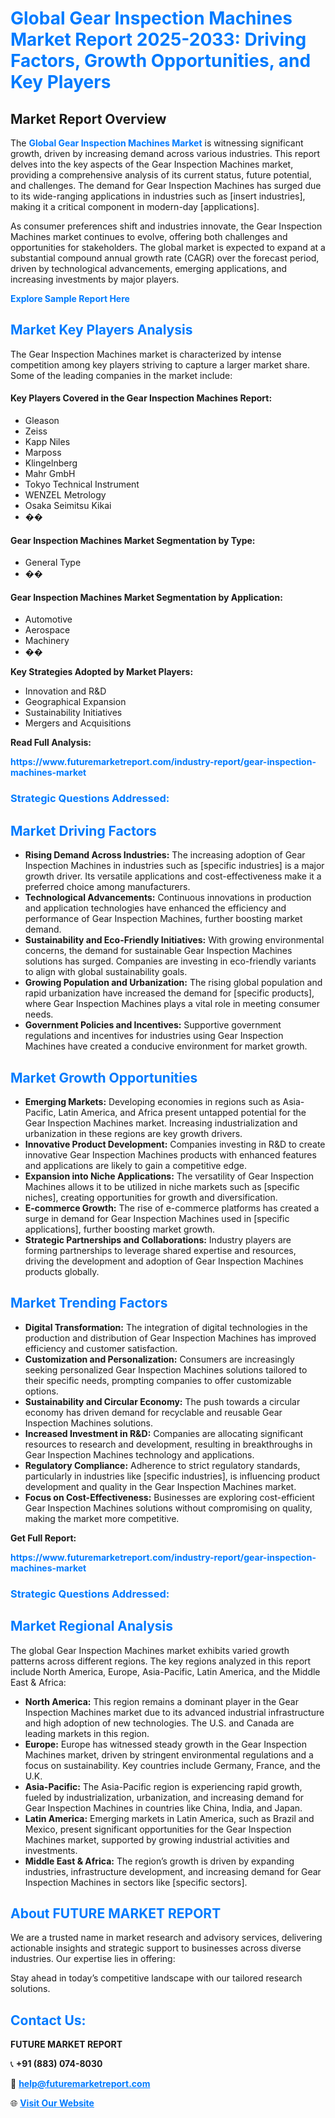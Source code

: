 <h1 style="color: #007BFF;">Global Gear Inspection Machines Market Report 2025-2033: Driving Factors, Growth Opportunities, and Key Players</h1>

<section id="overview">
<h2>Market Report Overview</h2>
<p>The <a href="https://www.futuremarketreport.com/industry-report/gear-inspection-machines-market" style="color: #007BFF; text-decoration: none;"><strong>Global Gear Inspection Machines Market</strong></a> is witnessing significant growth, driven by increasing demand across various industries. This report delves into the key aspects of the Gear Inspection Machines market, providing a comprehensive analysis of its current status, future potential, and challenges. The demand for Gear Inspection Machines has surged due to its wide-ranging applications in industries such as [insert industries], making it a critical component in modern-day [applications].</p>
<p>As consumer preferences shift and industries innovate, the Gear Inspection Machines market continues to evolve, offering both challenges and opportunities for stakeholders. The global market is expected to expand at a substantial compound annual growth rate (CAGR) over the forecast period, driven by technological advancements, emerging applications, and increasing investments by major players.</p>
</section>

<section id="overview">
<p><a href="https://www.futuremarketreport.com/request-sample/reportId=118234" style="color: #007BFF; text-decoration: none;"><strong>Explore Sample Report Here</strong></a></p>
</section>

<section id="key-players">
<h2 style="color: #007BFF;">Market Key Players Analysis</h2>
<p>The Gear Inspection Machines market is characterized by intense competition among key players striving to capture a larger market share. Some of the leading companies in the market include:</p>
<h4>Key Players Covered in the Gear Inspection Machines Report:</h4>
<ul><li>Gleason</li><li>Zeiss</li><li>Kapp Niles</li><li>Marposs</li><li>Klingelnberg</li><li>Mahr GmbH</li><li>Tokyo Technical Instrument</li><li>WENZEL Metrology</li><li>Osaka Seimitsu Kikai</li><li>��</li></ul>
<h4>Gear Inspection Machines Market Segmentation by Type:</h4>
<ul><li>General Type</li><li>��</li></ul>

<h4>Gear Inspection Machines Market Segmentation by Application:</h4>
<ul><li>Automotive</li><li>Aerospace</li><li>Machinery</li><li>��</li></ul>
<p><strong>Key Strategies Adopted by Market Players:</strong></p>
<ul>
<li>Innovation and R&D</li>
<li>Geographical Expansion</li>
<li>Sustainability Initiatives</li>
<li>Mergers and Acquisitions</li>
</ul>
</section>

<section>
<p><strong>Read Full Analysis: </strong></p><a href="https://www.futuremarketreport.com/industry-report/gear-inspection-machines-market" style="color: #007BFF; text-decoration: none;"><strong>https://www.futuremarketreport.com/industry-report/gear-inspection-machines-market</strong></a>
<h3 style="color: #007BFF;">Strategic Questions Addressed:</h3>
</section>

<section id="driving-factors">
<h2 style="color: #007BFF;">Market Driving Factors</h2>
<ul>
<li><strong>Rising Demand Across Industries:</strong> The increasing adoption of Gear Inspection Machines in industries such as [specific industries] is a major growth driver. Its versatile applications and cost-effectiveness make it a preferred choice among manufacturers.</li>
<li><strong>Technological Advancements:</strong> Continuous innovations in production and application technologies have enhanced the efficiency and performance of Gear Inspection Machines, further boosting market demand.</li>
<li><strong>Sustainability and Eco-Friendly Initiatives:</strong> With growing environmental concerns, the demand for sustainable Gear Inspection Machines solutions has surged. Companies are investing in eco-friendly variants to align with global sustainability goals.</li>
<li><strong>Growing Population and Urbanization:</strong> The rising global population and rapid urbanization have increased the demand for [specific products], where Gear Inspection Machines plays a vital role in meeting consumer needs.</li>
<li><strong>Government Policies and Incentives:</strong> Supportive government regulations and incentives for industries using Gear Inspection Machines have created a conducive environment for market growth.</li>
</ul>
</section>

<section id="growth-opportunities">
<h2 style="color: #007BFF;">Market Growth Opportunities</h2>
<ul>
<li><strong>Emerging Markets:</strong> Developing economies in regions such as Asia-Pacific, Latin America, and Africa present untapped potential for the Gear Inspection Machines market. Increasing industrialization and urbanization in these regions are key growth drivers.</li>
<li><strong>Innovative Product Development:</strong> Companies investing in R&D to create innovative Gear Inspection Machines products with enhanced features and applications are likely to gain a competitive edge.</li>
<li><strong>Expansion into Niche Applications:</strong> The versatility of Gear Inspection Machines allows it to be utilized in niche markets such as [specific niches], creating opportunities for growth and diversification.</li>
<li><strong>E-commerce Growth:</strong> The rise of e-commerce platforms has created a surge in demand for Gear Inspection Machines used in [specific applications], further boosting market growth.</li>
<li><strong>Strategic Partnerships and Collaborations:</strong> Industry players are forming partnerships to leverage shared expertise and resources, driving the development and adoption of Gear Inspection Machines products globally.</li>
</ul>
</section>

<section id="trending-factors">
<h2 style="color: #007BFF;">Market Trending Factors</h2>
<ul>
<li><strong>Digital Transformation:</strong> The integration of digital technologies in the production and distribution of Gear Inspection Machines has improved efficiency and customer satisfaction.</li>
<li><strong>Customization and Personalization:</strong> Consumers are increasingly seeking personalized Gear Inspection Machines solutions tailored to their specific needs, prompting companies to offer customizable options.</li>
<li><strong>Sustainability and Circular Economy:</strong> The push towards a circular economy has driven demand for recyclable and reusable Gear Inspection Machines solutions.</li>
<li><strong>Increased Investment in R&D:</strong> Companies are allocating significant resources to research and development, resulting in breakthroughs in Gear Inspection Machines technology and applications.</li>
<li><strong>Regulatory Compliance:</strong> Adherence to strict regulatory standards, particularly in industries like [specific industries], is influencing product development and quality in the Gear Inspection Machines market.</li>
<li><strong>Focus on Cost-Effectiveness:</strong> Businesses are exploring cost-efficient Gear Inspection Machines solutions without compromising on quality, making the market more competitive.</li>
</ul>
</section>

<section>
<p><strong>Get Full Report: </strong></p><a href="https://www.futuremarketreport.com/industry-report/gear-inspection-machines-market" style="color: #007BFF; text-decoration: none;"><strong>https://www.futuremarketreport.com/industry-report/gear-inspection-machines-market</strong></a>
<h3 style="color: #007BFF;">Strategic Questions Addressed:</h3>
</section>


<section id="regional-analysis">
<h2 style="color: #007BFF;">Market Regional Analysis</h2>
<p>The global Gear Inspection Machines market exhibits varied growth patterns across different regions. The key regions analyzed in this report include North America, Europe, Asia-Pacific, Latin America, and the Middle East & Africa:</p>
<ul>
<li><strong>North America:</strong> This region remains a dominant player in the Gear Inspection Machines market due to its advanced industrial infrastructure and high adoption of new technologies. The U.S. and Canada are leading markets in this region.</li>
<li><strong>Europe:</strong> Europe has witnessed steady growth in the Gear Inspection Machines market, driven by stringent environmental regulations and a focus on sustainability. Key countries include Germany, France, and the U.K.</li>
<li><strong>Asia-Pacific:</strong> The Asia-Pacific region is experiencing rapid growth, fueled by industrialization, urbanization, and increasing demand for Gear Inspection Machines in countries like China, India, and Japan.</li>
<li><strong>Latin America:</strong> Emerging markets in Latin America, such as Brazil and Mexico, present significant opportunities for the Gear Inspection Machines market, supported by growing industrial activities and investments.</li>
<li><strong>Middle East & Africa:</strong> The region’s growth is driven by expanding industries, infrastructure development, and increasing demand for Gear Inspection Machines in sectors like [specific sectors].</li>
</ul>
</section>

<footer>
<h2 style="color: #007BFF;">About FUTURE MARKET REPORT</h2>
<p>We are a trusted name in market research and advisory services, delivering actionable insights and strategic support to businesses across diverse industries. Our expertise lies in offering:</p>

<p>Stay ahead in today’s competitive landscape with our tailored research solutions.</p>

<h2 style="color: #007BFF;">Contact Us:</h2>
<p><strong>FUTURE MARKET REPORT</strong></p>
<p>📞 <strong>+91 (883) 074-8030</strong></p>
<p>📧 <strong><a href="mailto:help@futuremarketreport.com" style="color: #007BFF;">help@futuremarketreport.com</a></strong></p>
<p>🌐 <strong><a href="https://www.futuremarketreport.com/" style="color: #007BFF;">Visit Our Website</a></strong></p>
</footer>